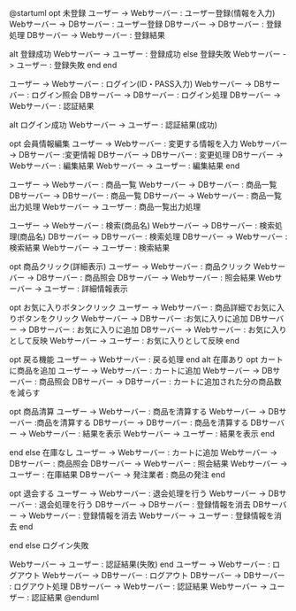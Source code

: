 @startuml
opt 未登録
ユーザー -> Webサーバー : ユーザー登録(情報を入力)
Webサーバー -> DBサーバー : ユーザー登録
DBサーバー -> DBサーバー : 登録処理
DBサーバー -> Webサーバー : 登録結果

alt 登録成功
Webサーバー -> ユーザー : 登録成功
else 登録失敗
Webサーバー -> ユーザー : 登録失敗
end
end

ユーザー -> Webサーバー : ログイン(ID・PASS入力)
Webサーバー -> DBサーバー : ログイン照会
DBサーバー -> DBサーバー : ログイン処理
DBサーバー -> Webサーバー : 認証結果

alt ログイン成功
Webサーバー -> ユーザー : 認証結果(成功)

opt 会員情報編集
ユーザー -> Webサーバー : 変更する情報を入力
Webサーバー -> DBサーバー :変更情報
DBサーバー -> DBサーバー : 変更処理
DBサーバー -> Webサーバー : 編集結果
Webサーバー -> ユーザー : 編集結果
end

ユーザー -> Webサーバー : 商品一覧
Webサーバー -> DBサーバー : 商品一覧
DBサーバー -> DBサーバー : 商品一覧
DBサーバー -> Webサーバー : 商品一覧出力処理
Webサーバー -> ユーザー : 商品一覧出力処理

ユーザー -> Webサーバー : 検索(商品名)
Webサーバー -> DBサーバー : 検索処理(商品名)
DBサーバー -> DBサーバー : 検索処理
DBサーバー -> Webサーバー : 検索結果
Webサーバー -> ユーザー : 検索結果

opt 商品クリック(詳細表示)
ユーザー -> Webサーバー : 商品クリック
Webサーバー -> DBサーバー : 商品照会
DBサーバー -> Webサーバー : 照会結果
Webサーバー -> ユーザー : 詳細情報表示

opt お気に入りボタンクリック
ユーザー -> Webサーバー : 商品詳細でお気に入りボタンをクリック
Webサーバー -> DBサーバー :お気に入りに追加
DBサーバー -> DBサーバー : お気に入りに追加
DBサーバー -> Webサーバー : お気に入りとして反映
Webサーバー -> ユーザー : お気に入りとして反映
end

opt 戻る機能
ユーザー -> Webサーバー : 戻る処理
end
alt 在庫あり
opt カートに商品を追加
ユーザー -> Webサーバー : カートに追加
Webサーバー -> DBサーバー : 商品照会
DBサーバー -> DBサーバー : カートに追加された分の商品数を減らす

opt 商品清算
ユーザー -> Webサーバー : 商品を清算する
Webサーバー -> DBサーバー :商品を清算する
DBサーバー -> DBサーバー : 商品を清算する
DBサーバー -> Webサーバー : 結果を表示
Webサーバー -> ユーザー : 結果を表示
end

end
else 在庫なし
ユーザー -> Webサーバー : カートに追加
Webサーバー -> DBサーバー : 商品照会
DBサーバー -> Webサーバー : 照会結果
Webサーバー -> ユーザー : 在庫結果
DBサーバー -> 発注業者 : 商品の発注
end

opt 退会する
ユーザー -> Webサーバー : 退会処理を行う
Webサーバー -> DBサーバー : 退会処理を行う
DBサーバー -> DBサーバー : 登録情報を消去
DBサーバー -> Webサーバー : 登録情報を消去
Webサーバー -> ユーザー : 登録情報を消去
end

end
else ログイン失敗

Webサーバー -> ユーザー : 認証結果(失敗)
end
ユーザー -> Webサーバー : ログアウト
Webサーバー -> DBサーバー : ログアウト
DBサーバー -> DBサーバー : ログアウト処理
DBサーバー -> Webサーバー : 認証結果
Webサーバー -> ユーザー : 認証結果
@enduml
